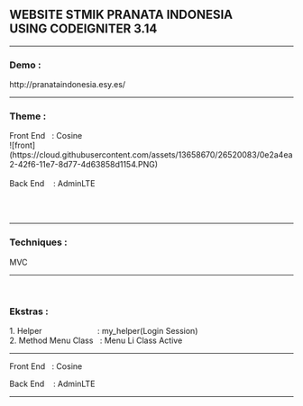 <h2>WEBSITE STMIK PRANATA INDONESIA<br> USING CODEIGNITER 3.14</h2>
<hr>

<h3>Demo :</h3>
http://pranataindonesia.esy.es/
<hr>

<h3>Theme : </h3>
Front End &nbsp;&nbsp;: Cosine
<br>
![front](https://cloud.githubusercontent.com/assets/13658670/26520083/0e2a4ea2-42f6-11e7-8d77-4d63858d1154.PNG)
<br><br>
Back End &nbsp; &nbsp;: AdminLTE
<br>

<br><br>
<hr>

<h3>Techniques : </h3>MVC
<hr>&nbsp;

<h3>Ekstras : </h3>
1. Helper &nbsp; &nbsp; &nbsp; &nbsp; &nbsp; &nbsp; &nbsp; &nbsp; &nbsp; &nbsp; &nbsp; &nbsp;&nbsp;: my_helper(Login Session)
<br>
2. Method Menu Class &nbsp;&nbsp;: Menu Li Class Active
<hr>


Front End &nbsp;&nbsp;: Cosine <br>

Back End &nbsp; &nbsp;: AdminLTE <br>
<hr>
